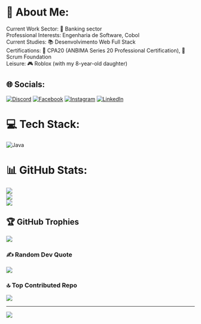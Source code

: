 # 💫 About Me:
Current Work Sector: 💼 Banking sector<br>Professional Interests: Engenharia de Software, Cobol<br>Current Studies: 📚 Desenvolvimento Web Full Stack<br>Certifications: 📜 CPA20 (ANBIMA Series 20 Professional Certification), 📜 Scrum Foundation<br>Leisure: 🎮 Roblox (with my 8-year-old daughter)


## 🌐 Socials:
[![Discord](https://img.shields.io/badge/Discord-%237289DA.svg?logo=discord&logoColor=white)](https://discord.gg/andre_r_silveira#5918) [![Facebook](https://img.shields.io/badge/Facebook-%231877F2.svg?logo=Facebook&logoColor=white)](https://facebook.com/andrerssilveira) [![Instagram](https://img.shields.io/badge/Instagram-%23E4405F.svg?logo=Instagram&logoColor=white)](https://instagram.com/code.dedecow) [![LinkedIn](https://img.shields.io/badge/LinkedIn-%230077B5.svg?logo=linkedin&logoColor=white)](https://linkedin.com/in/andr%C3%A9-ricardo-santos-silveira-389b1923b) 

# 💻 Tech Stack:
![Java](https://img.shields.io/badge/java-%23ED8B00.svg?style=for-the-badge&logo=java&logoColor=white)
# 📊 GitHub Stats:
![](https://github-readme-stats.vercel.app/api?username=Dedecow&theme=dark&hide_border=true&include_all_commits=true&count_private=true)<br/>
![](https://github-readme-streak-stats.herokuapp.com/?user=Dedecow&theme=dark&hide_border=true)<br/>
![](https://github-readme-stats.vercel.app/api/top-langs/?username=Dedecow&theme=dark&hide_border=true&include_all_commits=true&count_private=true&layout=compact)

## 🏆 GitHub Trophies
![](https://github-profile-trophy.vercel.app/?username=Dedecow&theme=radical&no-frame=false&no-bg=true&margin-w=4)

### ✍️ Random Dev Quote
![](https://quotes-github-readme.vercel.app/api?type=horizontal&theme=radical)

### 🔝 Top Contributed Repo
![](https://github-contributor-stats.vercel.app/api?username=Dedecow&limit=5&theme=dark&combine_all_yearly_contributions=true)

---
[![](https://visitcount.itsvg.in/api?id=Dedecow&icon=0&color=0)](https://visitcount.itsvg.in)

<!-- Proudly created with GPRM ( https://gprm.itsvg.in ) -->
